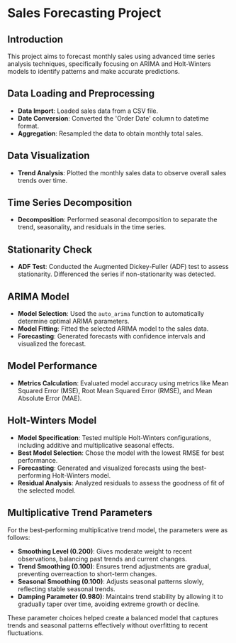 # Sales Forecasting Project

## Introduction
This project aims to forecast monthly sales using advanced time series analysis techniques, specifically focusing on ARIMA and Holt-Winters models to identify patterns and make accurate predictions.

## Data Loading and Preprocessing
- **Data Import**: Loaded sales data from a CSV file.
- **Date Conversion**: Converted the 'Order Date' column to datetime format.
- **Aggregation**: Resampled the data to obtain monthly total sales.

## Data Visualization
- **Trend Analysis**: Plotted the monthly sales data to observe overall sales trends over time.

## Time Series Decomposition
- **Decomposition**: Performed seasonal decomposition to separate the trend, seasonality, and residuals in the time series.

## Stationarity Check
- **ADF Test**: Conducted the Augmented Dickey-Fuller (ADF) test to assess stationarity. Differenced the series if non-stationarity was detected.

## ARIMA Model
- **Model Selection**: Used the `auto_arima` function to automatically determine optimal ARIMA parameters.
- **Model Fitting**: Fitted the selected ARIMA model to the sales data.
- **Forecasting**: Generated forecasts with confidence intervals and visualized the forecast.

## Model Performance
- **Metrics Calculation**: Evaluated model accuracy using metrics like Mean Squared Error (MSE), Root Mean Squared Error (RMSE), and Mean Absolute Error (MAE).

## Holt-Winters Model
- **Model Specification**: Tested multiple Holt-Winters configurations, including additive and multiplicative seasonal effects.
- **Best Model Selection**: Chose the model with the lowest RMSE for best performance.
- **Forecasting**: Generated and visualized forecasts using the best-performing Holt-Winters model.
- **Residual Analysis**: Analyzed residuals to assess the goodness of fit of the selected model.

## Multiplicative Trend Parameters
For the best-performing multiplicative trend model, the parameters were as follows:
- **Smoothing Level (0.200)**: Gives moderate weight to recent observations, balancing past trends and current changes.
- **Trend Smoothing (0.100)**: Ensures trend adjustments are gradual, preventing overreaction to short-term changes.
- **Seasonal Smoothing (0.100)**: Adjusts seasonal patterns slowly, reflecting stable seasonal trends.
- **Damping Parameter (0.980)**: Maintains trend stability by allowing it to gradually taper over time, avoiding extreme growth or decline.

These parameter choices helped create a balanced model that captures trends and seasonal patterns effectively without overfitting to recent fluctuations.
